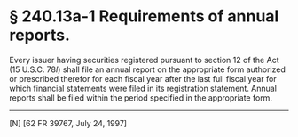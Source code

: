 # § 240.13a-1   Requirements of annual reports.

Every issuer having securities registered pursuant to section 12 of the Act (15 U.S.C. 78*l*) shall file an annual report on the appropriate form authorized or prescribed therefor for each fiscal year after the last full fiscal year for which financial statements were filed in its registration statement. Annual reports shall be filed within the period specified in the appropriate form.



---

[N] [62 FR 39767, July 24, 1997]




